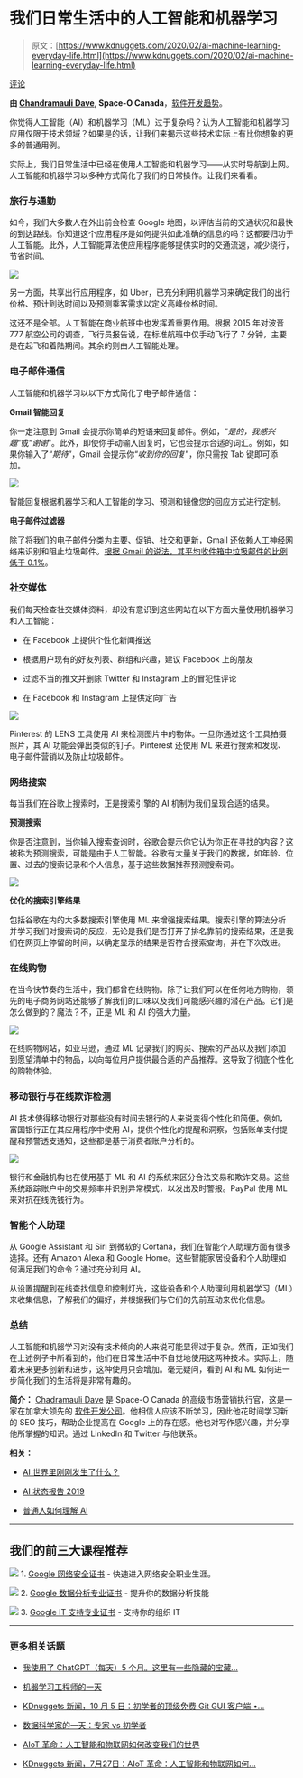 # 我们日常生活中的人工智能和机器学习

> 原文：[https://www.kdnuggets.com/2020/02/ai-machine-learning-everyday-life.html](https://www.kdnuggets.com/2020/02/ai-machine-learning-everyday-life.html)

[评论](#comments)

**由 [Chandramauli Dave](https://twitter.com/seochandramauli), Space-O Canada**，[软件开发趋势](https://www.spaceo.ca/top-software-development-trends/)。

你觉得人工智能（AI）和机器学习（ML）过于复杂吗？认为人工智能和机器学习应用仅限于技术领域？如果是的话，让我们来揭示这些技术实际上有比你想象的更多的普通用例。

实际上，我们日常生活中已经在使用人工智能和机器学习——从实时导航到上网。人工智能和机器学习以多种方式简化了我们的日常操作。让我们来看看。

### 旅行与通勤

如今，我们大多数人在外出前会检查 Google 地图，以评估当前的交通状况和最快的到达路线。你知道这个应用程序是如何提供如此准确的信息的吗？这都要归功于人工智能。此外，人工智能算法使应用程序能够提供实时的交通流速，减少绕行，节省时间。

![](../Images/7ffa07730426b4c668ebdc3cc85a2231.png)

另一方面，共享出行应用程序，如 Uber，已充分利用机器学习来确定我们的出行价格、预计到达时间以及预测乘客需求以定义高峰价格时间。

这还不是全部。人工智能在商业航班中也发挥着重要作用。根据 2015 年对波音 777 航空公司的调查，飞行员报告说，在标准航班中仅手动飞行了 7 分钟，主要是在起飞和着陆期间。其余的则由人工智能处理。

### 电子邮件通信

人工智能和机器学习以以下方式简化了电子邮件通信：

**Gmail 智能回复**

你一定注意到 Gmail 会提示你简单的短语来回复邮件。例如，“*是的，我感兴趣*”或“*谢谢*”。此外，即使你手动输入回复时，它也会提示合适的词汇。例如，如果你输入了“*期待*”，Gmail 会提示你“*收到你的回复*”，你只需按 Tab 键即可添加。

![](../Images/faef69868d216d966e687819b22d9fd6.png)

智能回复根据机器学习和人工智能的学习、预测和镜像您的回应方式进行定制。

**电子邮件过滤器**

除了将我们的电子邮件分类为主要、促销、社交和更新，Gmail 还依赖人工神经网络来识别和阻止垃圾邮件。[根据 Gmail 的说法，其平均收件箱中垃圾邮件的比例低于 0.1%](https://gmail.googleblog.com/2015/07/the-mail-you-want-not-spam-you-dont.html)。

### 社交媒体

我们每天检查社交媒体资料，却没有意识到这些网站在以下方面大量使用机器学习和人工智能：

+   在 Facebook 上提供个性化新闻推送

+   根据用户现有的好友列表、群组和兴趣，建议 Facebook 上的朋友

+   过滤不当的推文并删除 Twitter 和 Instagram 上的冒犯性评论

+   在 Facebook 和 Instagram 上提供定向广告

![](../Images/8172fb1be7448eb1be91015eb413e2eb.png)

Pinterest 的 LENS 工具使用 AI 来检测图片中的物体。一旦你通过这个工具拍摄照片，其 AI 功能会弹出类似的钉子。Pinterest 还使用 ML 来进行搜索和发现、电子邮件营销以及防止垃圾邮件。

### 网络搜索

每当我们在谷歌上搜索时，正是搜索引擎的 AI 机制为我们呈现合适的结果。

**预测搜索**

你是否注意到，当你输入搜索查询时，谷歌会提示你它认为你正在寻找的内容？这被称为预测搜索，可能是由于人工智能。谷歌有大量关于我们的数据，如年龄、位置、过去的搜索记录和个人信息，基于这些数据推荐预测搜索词。

![](../Images/41a7c253372dc1c5d93639c739ebd60c.png)

**优化的搜索引擎结果**

包括谷歌在内的大多数搜索引擎使用 ML 来增强搜索结果。搜索引擎的算法分析并学习我们对搜索词的反应，无论是我们是否打开了排名靠前的搜索结果，还是我们在网页上停留的时间，以确定显示的结果是否符合搜索查询，并在下次改进。

### 在线购物

在当今快节奏的生活中，我们都曾在线购物。除了让我们可以在任何地方购物，领先的电子商务网站还能够了解我们的口味以及我们可能感兴趣的潜在产品。它们是怎么做到的？魔法？不，正是 ML 和 AI 的强大力量。

![](../Images/dc132a39b1668f65f0184b25f1c608c9.png)

在线购物网站，如亚马逊，通过 ML 记录我们的购买、搜索的产品以及我们添加到愿望清单中的物品，以向每位用户提供最合适的产品推荐。这导致了彻底个性化的购物体验。

### 移动银行与在线欺诈检测

AI 技术使得移动银行对那些没有时间去银行的人来说变得个性化和简便。例如，富国银行正在其应用程序中使用 AI，提供个性化的提醒和洞察，包括账单支付提醒和预警透支通知，这些都是基于消费者账户分析的。

![](../Images/608d640f5ca986ac4475d2b1408ad4a1.png)

银行和金融机构也在使用基于 ML 和 AI 的系统来区分合法交易和欺诈交易。这些系统跟踪账户中的交易频率并识别异常模式，以发出及时警报。PayPal 使用 ML 来对抗在线洗钱行为。

### 智能个人助理

从 Google Assistant 和 Siri 到微软的 Cortana，我们在智能个人助理方面有很多选择。还有 Amazon Alexa 和 Google Home。这些智能家居设备和个人助理如何满足我们的命令？通过充分利用 AI。

从设置提醒到在线查找信息和控制灯光，这些设备和个人助理利用机器学习（ML）来收集信息，了解我们的偏好，并根据我们与它们的先前互动来优化信息。

### 总结

人工智能和机器学习对没有技术倾向的人来说可能显得过于复杂。然而，正如我们在上述例子中所看到的，他们在日常生活中不自觉地使用这两种技术。实际上，随着未来更多创新和进步，这种使用只会增加。毫无疑问，看到 AI 和 ML 如何进一步简化我们的生活将是非常有趣的。

**简介：** [Chadramauli Dave](https://www.linkedin.com/in/chandramauli-dave-90a9b7144/) 是 Space-O Canada 的高级市场营销执行官，这是一家在加拿大领先的 [软件开发公司](https://www.spaceo.ca/)。他相信人应该不断学习，因此他花时间学习新的 SEO 技巧，帮助企业提高在 Google 上的存在感。他也对写作感兴趣，并分享他所掌握的知识。通过 LinkedIn 和 Twitter 与他联系。

**相关：**

+   [AI 世界里刚刚发生了什么？](https://www.kdnuggets.com/2019/12/review-what-happened-ai.html)

+   [AI 状态报告 2019](https://www.kdnuggets.com/2019/07/state-ai-report-2019.html)

+   [普通人如何理解 AI](https://www.kdnuggets.com/2019/04/ai-ordinary-folks.html)

* * *

## 我们的前三大课程推荐

![](../Images/0244c01ba9267c002ef39d4907e0b8fb.png) 1\. [Google 网络安全证书](https://www.kdnuggets.com/google-cybersecurity) - 快速进入网络安全职业生涯。

![](../Images/e225c49c3c91745821c8c0368bf04711.png) 2\. [Google 数据分析专业证书](https://www.kdnuggets.com/google-data-analytics) - 提升你的数据分析技能

![](../Images/0244c01ba9267c002ef39d4907e0b8fb.png) 3\. [Google IT 支持专业证书](https://www.kdnuggets.com/google-itsupport) - 支持你的组织 IT

* * *

### 更多相关话题

+   [我使用了 ChatGPT（每天）5 个月。这里有一些隐藏的宝藏…](https://www.kdnuggets.com/2023/07/used-chatgpt-every-day-5-months-hidden-gems-change-life.html)

+   [机器学习工程师的一天](https://www.kdnuggets.com/2022/10/day-life-machine-learning-engineer.html)

+   [KDnuggets 新闻，10 月 5 日：初学者的顶级免费 Git GUI 客户端 •…](https://www.kdnuggets.com/2022/n39.html)

+   [数据科学家的一天：专家 vs 初学者](https://www.kdnuggets.com/2022/09/day-life-data-scientist-expert-beginner.html)

+   [AIoT 革命：人工智能和物联网如何改变我们的世界](https://www.kdnuggets.com/2022/07/aiot-revolution-ai-iot-transforming-world.html)

+   [KDnuggets 新闻，7月27日：AIoT 革命：人工智能和物联网如何…](https://www.kdnuggets.com/2022/n30.html)
